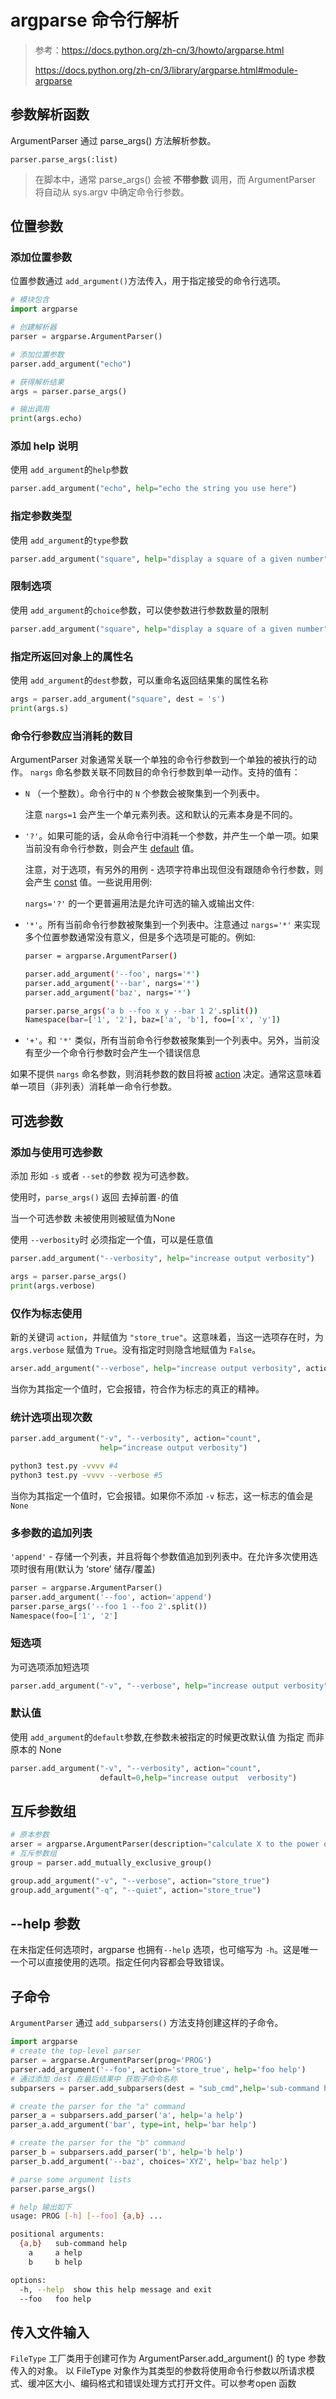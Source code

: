 # argparse 命令行解析

> 参考：https://docs.python.org/zh-cn/3/howto/argparse.html
>
> https://docs.python.org/zh-cn/3/library/argparse.html#module-argparse

## 参数解析函数

ArgumentParser 通过 parse_args() 方法解析参数。

```
parser.parse_args(:list)
```

> 在脚本中，通常 parse_args() 会被 **不带参数** 调用，而 ArgumentParser 将自动从 sys.argv 中确定命令行参数。

## 位置参数

### 添加位置参数

位置参数通过 `add_argument()`方法传入，用于指定接受的命令行选项。

```python
# 模块包含
import argparse

# 创建解析器
parser = argparse.ArgumentParser()

# 添加位置参数
parser.add_argument("echo")

# 获得解析结果
args = parser.parse_args()

# 输出调用
print(args.echo)
```

### 添加 help 说明

使用 `add_argument`的`help`参数

```python
parser.add_argument("echo", help="echo the string you use here")
```

### 指定参数类型

使用 `add_argument`的`type`参数

```python
parser.add_argument("square", help="display a square of a given number",type=int)
```

### 限制选项

使用 `add_argument`的`choice`参数，可以使参数进行参数数量的限制

```python
parser.add_argument("square", help="display a square of a given number",type=int,choices=[0, 1, 2])
```

###  指定所返回对象上的属性名

使用 `add_argument`的`dest`参数，可以重命名返回结果集的属性名称

```python
args = parser.add_argument("square", dest = 's')
print(args.s)
```

### 命令行参数应当消耗的数目

ArgumentParser 对象通常关联一个单独的命令行参数到一个单独的被执行的动作。 `nargs` 命名参数关联不同数目的命令行参数到单一动作。支持的值有：

- `N` （一个整数）。命令行中的 `N` 个参数会被聚集到一个列表中。

  注意 `nargs=1` 会产生一个单元素列表。这和默认的元素本身是不同的。

- `'?'`。如果可能的话，会从命令行中消耗一个参数，并产生一个单一项。如果当前没有命令行参数，则会产生 [default](https://docs.python.org/zh-cn/3/library/argparse.html#default) 值。

  注意，对于选项，有另外的用例 - 选项字符串出现但没有跟随命令行参数，则会产生 [const](https://docs.python.org/zh-cn/3/library/argparse.html#const) 值。一些说用用例:

  `nargs='?'` 的一个更普遍用法是允许可选的输入或输出文件:

- `'*'`。所有当前命令行参数被聚集到一个列表中。注意通过 `nargs='*'` 来实现多个位置参数通常没有意义，但是多个选项是可能的。例如:

  ```sh
  parser = argparse.ArgumentParser()
  
  parser.add_argument('--foo', nargs='*')
  parser.add_argument('--bar', nargs='*')
  parser.add_argument('baz', nargs='*')
  
  parser.parse_args('a b --foo x y --bar 1 2'.split())
  Namespace(bar=['1', '2'], baz=['a', 'b'], foo=['x', 'y'])
  ```

- `'+'`。和 `'*'` 类似，所有当前命令行参数被聚集到一个列表中。另外，当前没有至少一个命令行参数时会产生一个错误信息

如果不提供 `nargs` 命名参数，则消耗参数的数目将被 [action](https://docs.python.org/zh-cn/3/library/argparse.html#action) 决定。通常这意味着单一项目（非列表）消耗单一命令行参数。

## 可选参数

### 添加与使用可选参数

添加 形如 `-s` 或者 `--set`的参数 视为可选参数。

使用时，`parse_args()` 返回 去掉前置`-`的值

当一个可选参数 未被使用则被赋值为None

使用 `--verbosity`时 必须指定一个值，可以是任意值

```python
parser.add_argument("--verbosity", help="increase output verbosity")

args = parser.parse_args()
print(args.verbose)
```

### 仅作为标志使用

新的关键词 `action`，并赋值为 `"store_true"`。这意味着，当这一选项存在时，为 `args.verbose` 赋值为 `True`。没有指定时则隐含地赋值为 `False`。

```python
arser.add_argument("--verbose", help="increase output verbosity", action="store_true")
```

当你为其指定一个值时，它会报错，符合作为标志的真正的精神。

### 统计选项出现次数

```python
parser.add_argument("-v", "--verbosity", action="count",
                    help="increase output verbosity")
```

```sh
python3 test.py -vvvv #4
python3 test.py -vvvv --verbose #5
```

当你为其指定一个值时，它会报错。如果你不添加 `-v` 标志，这一标志的值会是 `None`

### 多参数的追加列表

`'append'` - 存储一个列表，并且将每个参数值追加到列表中。在允许多次使用选项时很有用(默认为 ‘store’ 储存/覆盖)

```python
parser = argparse.ArgumentParser()
parser.add_argument('--foo', action='append')
parser.parse_args('--foo 1 --foo 2'.split())
Namespace(foo=['1', '2']
```

### 短选项

为可选项添加短选项

```python
parser.add_argument("-v", "--verbose", help="increase output verbosity",action="store_true")
```

### 默认值

使用 `add_argument`的`default`参数,在参数未被指定的时候更改默认值 为指定 而非原本的 None

```python
parser.add_argument("-v", "--verbosity", action="count",
                  	default=0,help="increase output  verbosity")
```

## 互斥参数组

```python
# 原本参数
arser = argparse.ArgumentParser(description="calculate X to the power of Y")
# 互斥参数组
group = parser.add_mutually_exclusive_group()

group.add_argument("-v", "--verbose", action="store_true")
group.add_argument("-q", "--quiet", action="store_true")
```

## --help 参数

在未指定任何选项时，argparse 也拥有`--help` 选项，也可缩写为 `-h`。这是唯一一个可以直接使用的选项。指定任何内容都会导致错误。

## 子命令

`ArgumentParser` 通过 `add_subparsers()` 方法支持创建这样的子命令。

```python
import argparse
# create the top-level parser
parser = argparse.ArgumentParser(prog='PROG')
parser.add_argument('--foo', action='store_true', help='foo help')
# 通过添加 dest 在最后结果中 获取子命令名称
subparsers = parser.add_subparsers(dest = "sub_cmd",help='sub-command help')

# create the parser for the "a" command
parser_a = subparsers.add_parser('a', help='a help')
parser_a.add_argument('bar', type=int, help='bar help')

# create the parser for the "b" command
parser_b = subparsers.add_parser('b', help='b help')
parser_b.add_argument('--baz', choices='XYZ', help='baz help')

# parse some argument lists
parser.parse_args()
```

```sh
# help 输出如下
usage: PROG [-h] [--foo] {a,b} ...

positional arguments:
  {a,b}   sub-command help
    a     a help
    b     b help

options:
  -h, --help  show this help message and exit
  --foo   foo help
```

## 传入文件输入 

`FileType` 工厂类用于创建可作为 ArgumentParser.add_argument() 的 type 参数传入的对象。 以 FileType 对象作为其类型的参数将使用命令行参数以所请求模式、缓冲区大小、编码格式和错误处理方式打开文件。可以参考open 函数